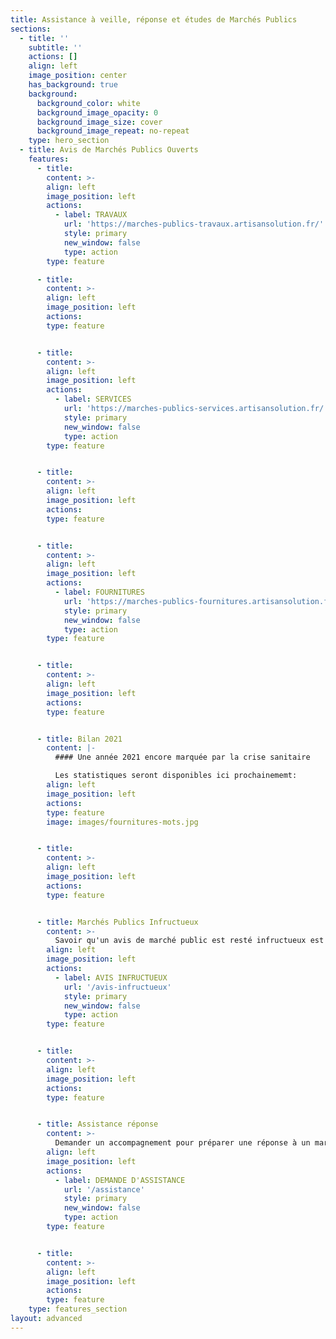 ```yaml
---
title: Assistance à veille, réponse et études de Marchés Publics
sections:
  - title: ''
    subtitle: ''
    actions: []
    align: left
    image_position: center
    has_background: true
    background:
      background_color: white
      background_image_opacity: 0
      background_image_size: cover
      background_image_repeat: no-repeat
    type: hero_section
  - title: Avis de Marchés Publics Ouverts
    features:
      - title: 
        content: >-
        align: left
        image_position: left
        actions:
          - label: TRAVAUX
            url: 'https://marches-publics-travaux.artisansolution.fr/'
            style: primary
            new_window: false
            type: action
        type: feature

      - title:
        content: >-
        align: left
        image_position: left
        actions:
        type: feature


      - title: 
        content: >-
        align: left
        image_position: left
        actions:
          - label: SERVICES
            url: 'https://marches-publics-services.artisansolution.fr/'
            style: primary
            new_window: false
            type: action
        type: feature


      - title:
        content: >-
        align: left
        image_position: left
        actions:
        type: feature


      - title: 
        content: >-
        align: left
        image_position: left
        actions:
          - label: FOURNITURES
            url: 'https://marches-publics-fournitures.artisansolution.fr/'
            style: primary
            new_window: false
            type: action
        type: feature


      - title: 
        content: >-
        align: left
        image_position: left
        actions:
        type: feature


      - title: Bilan 2021
        content: |-
          #### Une année 2021 encore marquée par la crise sanitaire

          Les statistiques seront disponibles ici prochainememt:
        align: left
        image_position: left
        actions:
        type: feature
        image: images/fournitures-mots.jpg


      - title:
        content: >-
        align: left
        image_position: left
        actions:
        type: feature


      - title: Marchés Publics Infructueux
        content: >-
          Savoir qu'un avis de marché public est resté infructueux est intéressant pour accéder plus facilement à ce marché.
        align: left
        image_position: left
        actions:
          - label: AVIS INFRUCTUEUX
            url: '/avis-infructueux'
            style: primary
            new_window: false
            type: action
        type: feature


      - title:
        content: >-
        align: left
        image_position: left
        actions:
        type: feature


      - title: Assistance réponse
        content: >-
          Demander un accompagnement pour préparer une réponse à un marche public.
        align: left
        image_position: left
        actions:
          - label: DEMANDE D'ASSISTANCE
            url: '/assistance'
            style: primary
            new_window: false
            type: action
        type: feature


      - title: 
        content: >-
        align: left
        image_position: left
        actions:
        type: feature
    type: features_section
layout: advanced
---
```

